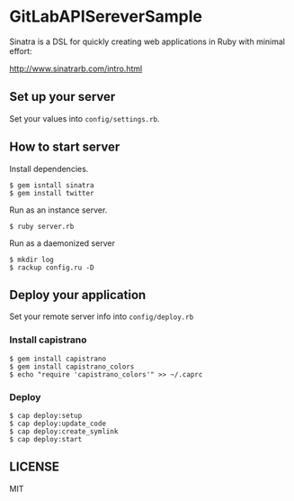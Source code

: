 # GitLabAPISereverSample

Sinatra is a DSL for quickly creating web applications in Ruby with minimal effort:

http://www.sinatrarb.com/intro.html

## Set up your server
Set your values into `config/settings.rb`.

## How to start server

Install dependencies.

```shell
$ gem isntall sinatra
$ gem install twitter
```

Run as an instance server.

```shell
$ ruby server.rb
```

Run as a daemonized server

```shell
$ mkdir log
$ rackup config.ru -D
```

## Deploy your application
Set your remote server info into `config/deploy.rb`

### Install capistrano

```shell
$ gem install capistrano
$ gem install capistrano_colors
$ echo "require 'capistrano_colors'" >> ~/.caprc
```

### Deploy

```shell
$ cap deploy:setup
$ cap deploy:update_code
$ cap deploy:create_symlink
$ cap deploy:start
```

## LICENSE
MIT
